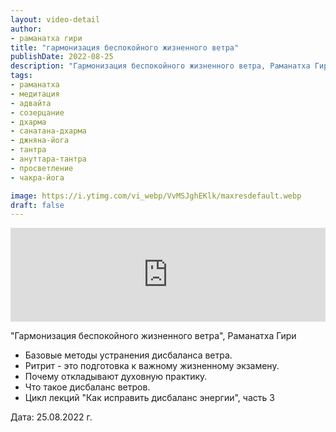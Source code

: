 ```yaml
---
layout: video-detail
author:
- раманатха гири
title: "гармонизация беспокойного жизненного ветра"
publishDate: 2022-08-25
description: "Гармонизация беспокойного жизненного ветра, Раманатха Гири * Базовые методы устранения дисбаланса ветра. * Ритрит - это подготовка к важному жизненному экзамену. * Почему откладывают духовную практику. * Что такое дисбаланс ветров. * Цикл лекций"
tags: 
- раманатха
- медитация
- адвайта
- созерцание
- дхарма
- санатана-дхарма
- джняна-йога
- тантра
- ануттара-тантра
- просветление
- чакра-йога

image: https://i.ytimg.com/vi_webp/VvMSJghEKlk/maxresdefault.webp
draft: false
---
```


<iframe width="100%" src="https://www.youtube.com/embed/VvMSJghEKlk" frameborder="0" allowfullscreen=""></iframe> 

 "Гармонизация беспокойного жизненного ветра", Раманатха Гири

* Базовые методы устранения дисбаланса ветра.
* Ритрит - это подготовка к важному жизненному экзамену.
* Почему откладывают духовную практику.
* Что такое дисбаланс ветров.
* Цикл лекций "Как исправить дисбаланс энергии", часть 3

  
 Дата: 25.08.2022 г.

  

 